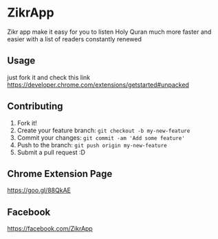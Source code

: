 # ZikrApp
Zikr app make it easy for you to listen Holy Quran much more faster and easier with a list of readers constantly renewed

## Usage

just fork it and check this link https://developer.chrome.com/extensions/getstarted#unpacked

## Contributing
1. Fork it!
2. Create your feature branch: `git checkout -b my-new-feature`
3. Commit your changes: `git commit -am 'Add some feature'`
4. Push to the branch: `git push origin my-new-feature`
5. Submit a pull request :D

## Chrome Extension Page

https://goo.gl/88QkAE

## Facebook 

https://facebook.com/ZikrApp
